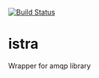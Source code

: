 [![Build Status](https://travis-ci.org/shuvis/istra.svg)](http://travis-ci.org/shuvis/istra) 

# istra
Wrapper for amqp library

